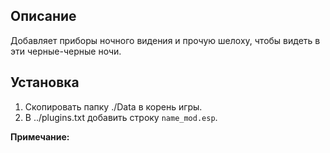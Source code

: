 ## Описание

Добавляет приборы ночного видения и прочую шелоху, чтобы видеть в эти черные-черные ночи.

## Установка

1. Скопировать папку ./Data в корень игры.
1. В ../plugins.txt добавить строку `name_mod.esp`.

**Примечание:**
